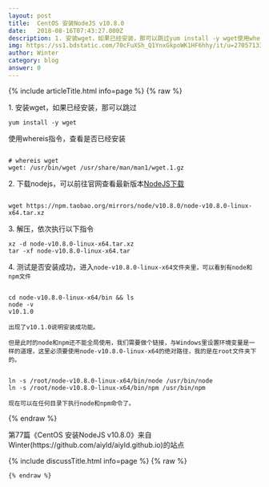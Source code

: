 ```yaml
---
layout: post
title:  CentOS 安装NodeJS v10.8.0
date:   2018-08-16T07:43:27.000Z
description: 1. 安装wget，如果已经安装，那可以跳过yum install -y wget使用whereis指令，查看是否已经安装# whereis wgetwge...
img: https://ss1.bdstatic.com/70cFuXSh_Q1YnxGkpoWK1HF6hhy/it/u=2705713305,753084332&fm=27&gp=0.jpg
author: Winter
category: blog
answer: 0
---
```

<div class="article-root">
  <div class="article">
    {% include articleTitle.html info=page %}
    {% raw %}
    <div class="article-content"><p>1. 安装wget，如果已经安装，那可以跳过</p>

<pre>
<code>yum install -y wget</code></pre>

<p>使用whereis指令，查看是否已经安装</p>

<pre>
<code>
# whereis wget
wget: /usr/bin/wget /usr/share/man/man1/wget.1.gz
</code></pre>

<p>2.&nbsp;下载nodejs，可以前往官网查看最新版本<a href="http://nodejs.cn/download/" target="_blank">NodeJS下载</a></p>

<pre>
<code>
wget https://npm.taobao.org/mirrors/node/v10.8.0/node-v10.8.0-linux-x64.tar.xz
</code></pre>

<p>3. 解压，依次执行以下指令</p>

<pre>
<code>xz -d node-v10.8.0-linux-x64.tar.xz
tar -xf node-v10.8.0-linux-x64.tar</code></pre>

<p>4. 测试是否安装成功，进入<code>node-v10.8.0-linux-x64文件夹里，可以看到有node和npm文件</code></p>

<pre>
<code>
cd node-v10.8.0-linux-x64/bin &amp;&amp; ls
node -v
v10.1.0</code></pre>

<p><code>出现了v10.1.0说明安装成功能。</code></p>

<p><code>但是此时的node和npm还不能全局使用，我们需要做个链接，与Windows里设置环境变量是一样的道理，这里必须要使用node-v10.8.0-linux-x64的绝对路径，我的是在root文件夹下的。</code></p>

<pre>
<code>
ln -s /root/node-v10.8.0-linux-x64/bin/node /usr/bin/node
ln -s /root/node-v10.8.0-linux-x64/bin/npm /usr/bin/npm</code></pre>

<p><code>现在可以在任何目录下执行node和npm命令了。</code></p>
</div>
    {% endraw %}
  </div>
  <p class="winter_mark">第77篇《CentOS 安装NodeJS v10.8.0》来自Winter(https://github.com/aiyld/aiyld.github.io)的站点</p>
  <div class="discuss-wrapper">
    {% include discussTitle.html info=page %}
    {% raw %}
    
    {% endraw %}
  </div>
<div>

